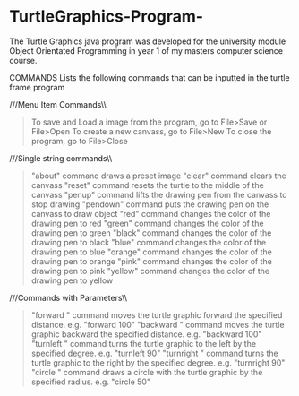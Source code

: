 # TurtleGraphics-Program-
The Turtle Graphics java program was developed for the university module Object Orientated Programming in year 1 of my masters computer science course.

COMMANDS
Lists the following commands that can be inputted in the turtle frame program 

///Menu Item Commands\\\
> To save and Load a image from the program, go to File>Save or File>Open
> To create a new canvass, go to File>New
> To close the program, go to File>Close

///Single string commands\\\
> "about" command draws a preset image
> "clear" command clears the canvass 
> "reset" command resets the turtle to the middle of the canvass
> "penup" command lifts the drawing pen from the canvass to stop drawing 
> "pendown" command puts the drawing pen on the canvass to draw object
> "red" command changes the color of the drawing pen to red
> "green" command changes the color of the drawing pen to green
> "black" command changes the color of the drawing pen to black
> "blue" command changes the color of the drawing pen to blue
> "orange" command changes the color of the drawing pen to orange
> "pink" command changes the color of the drawing pen to pink
> "yellow" command changes the color of the drawing pen to yellow

///Commands with Parameters\\\
>"forward <distance>" command moves the turtle graphic forward the specified distance. e.g. "forward 100"
>"backward <distance>" command moves the turtle graphic backward the specified distance. e.g. "backward 100"
>"turnleft <degrees>" command turns the turtle graphic to the left by the specified degree. e.g. "turnleft 90"
>"turnright <degrees>" command turns the turtle graphic to the right by the specified degree. e.g. "turnright 90"
>"circle <radius>" command draws a circle with the turtle graphic by the specified radius. e.g. "circle 50"
